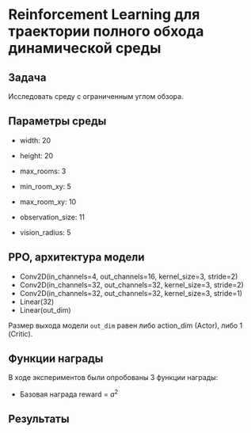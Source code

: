 # Reinforcement Learning для траектории полного обхода динамической среды

## Задача

Исследовать среду с ограниченным углом обзора.

## Параметры среды

- width: 20 
  
- height: 20
  
- max_rooms: 3 
  
- min_room_xy: 5 

- max_room_xy: 10 

- observation_size: 11

- vision_radius: 5

## PPO, архитектура модели
- Conv2D(in_channels=4, out_channels=16, kernel_size=3, stride=2)
- Conv2D(in_channels=32, out_channels=32, kernel_size=3, stride=2)
- Conv2D(in_channels=32, out_channels=32, kernel_size=3, stride=1)
- Linear(32)
- Linear(out_dim)

Размер выхода модели `out_dim` равен либо action_dim (Actor), либо 1 (Critic).

## Функции награды
В ходе экспериментов были опробованы 3 функции награды:

- Базовая награда reward = $a^2$

## Результаты

